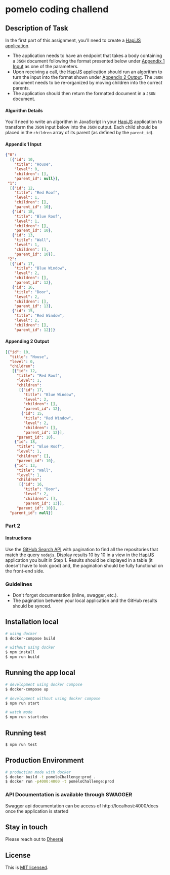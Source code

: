 # pomelo coding challend

## Description of Task
In the first part of this assignment, you'll need to create a [HapiJS application](https://hapi.dev/).

- The application needs to have an endpoint that takes a body containing a `JSON` document following the format presented below under [Appendix 1 Input](#appendix-1-input) as one of the parameters.
- Upon receiving a call, the [HapiJS](https://hapi.dev/) application should run an algorithm to turn the input into the format shown under [Appendix 2 Output](#appendix-2-output). The `JSON` document needs to be re-organized by moving children into the correct parents.
- The application should then return the formatted document in a `JSON` document.

#### Algorithm Details

You'll need to write an algorithm in JavaScript in your [HapiJS](https://hapi.dev/) application to transform the `JSON` input below into the `JSON` output. Each child should be placed in the `children` array of its parent (as defined by the `parent_id`).

#### Appendix 1 Input

```json
{"0":
  [{"id": 10,
    "title": "House",
    "level": 0,
    "children": [],
    "parent_id": null}],
 "1":
  [{"id": 12,
    "title": "Red Roof",
    "level": 1,
    "children": [],
    "parent_id": 10},
   {"id": 18,
    "title": "Blue Roof",
    "level": 1,
    "children": [],
    "parent_id": 10},
   {"id": 13,
    "title": "Wall",
    "level": 1,
    "children": [],
    "parent_id": 10}],
 "2":
  [{"id": 17,
    "title": "Blue Window",
    "level": 2,
    "children": [],
    "parent_id": 12},
   {"id": 16,
    "title": "Door",
    "level": 2,
    "children": [],
    "parent_id": 13},
   {"id": 15,
    "title": "Red Window",
    "level": 2,
    "children": [],
    "parent_id": 12}]}
```

#### Appending 2 Output

```json
[{"id": 10,
  "title": "House",
  "level": 0,
  "children":
   [{"id": 12,
     "title": "Red Roof",
     "level": 1,
     "children":
      [{"id": 17,
        "title": "Blue Window",
        "level": 2,
        "children": [],
        "parent_id": 12},
       {"id": 15,
        "title": "Red Window",
        "level": 2,
        "children": [],
        "parent_id": 12}],
     "parent_id": 10},
    {"id": 18,
     "title": "Blue Roof",
     "level": 1,
     "children": [],
     "parent_id": 10},
    {"id": 13,
     "title": "Wall",
     "level": 1,
     "children":
      [{"id": 16,
        "title": "Door",
        "level": 2,
        "children": [],
        "parent_id": 13}],
     "parent_id": 10}],
  "parent_id": null}]
```

### Part 2

#### Instructions

Use the [GitHub Search API](https://docs.github.com/en/free-pro-team@latest/rest/guides/traversing-with-pagination) with pagination to find all the repositories that match the query `nodejs`. Display results 10 by 10 in a view in the [HapiJS](https://hapi.dev/) application you built in Step 1. Results should be displayed in a table (it doesn't have to look good) and, the pagination should be fully functional on the front-end side.

### Guidelines

- Don't forget documentation (inline, swagger, etc.).
- The pagination between your local application and the GitHub results should be synced.

## Installation local

```bash
# using docker
$ docker-compose build

# without using docker
$ npm install
$ npm run build
```

## Running the app local

```bash
# development using docker compose
$ docker-compose up

# development without using docker compose
$ npm run start

# watch mode
$ npm run start:dev
```

## Running test
```bash
$ npm run test
```

## Production Environment 

```bash
# production mode with docker
$ docker build -t pomeloChallenge:prod .
$ docker run -p4000:4000 -t pomeloChallenge:prod
```
### API Documentation is available through SWAGGER
Swagger api documentation can be access of http://localhost:4000/docs once the application is started
## Stay in touch
Please reach out to [Dheeraj](https://github.com/dheerajsh)
## License

This is [MIT licensed](LICENSE).
